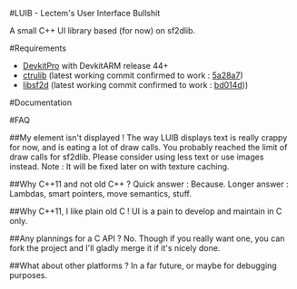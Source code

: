 #LUIB - Lectem's User Interface Bullshit

A small C++ UI library based (for now) on sf2dlib.


#Requirements
* [DevkitPro](devkitpro.org) with DevkitARM release 44+
* [ctrulib](https://github.com/smealum/ctrulib/) (latest working commit confirmed to work : [5a28a7](https://github.com/smealum/ctrulib/tree/5a28a7398a5777438a9c03bf97a492c6a7224306))
* [libsf2d](https://github.com/xerpi/sf2dlib/) (latest working commit confirmed to work : [bd014d](https://github.com/xerpi/sf2dlib/tree/bd014db1451291554e5d124d8bcdb21e9d220542)))

#Documentation


#FAQ

##My element isn't displayed !
The way LUIB displays text is really crappy for now, and is eating a lot of draw calls.
You probably reached the limit of draw calls for sf2dlib. Please consider using less text or use images instead.
Note : It will be fixed later on with texture caching.

##Why C++11 and not old C++ ?
Quick answer : Because.
Longer answer : Lambdas, smart pointers, move semantics, stuff.

##Why C++11, I like plain old C !
UI is a pain to develop and maintain in C only.

##Any plannings for a C API ?
No. 
Though if you really want one, you can fork the project and I'll gladly merge it if it's nicely done.

##What about other platforms ?
In a far future, or maybe for debugging purposes.
